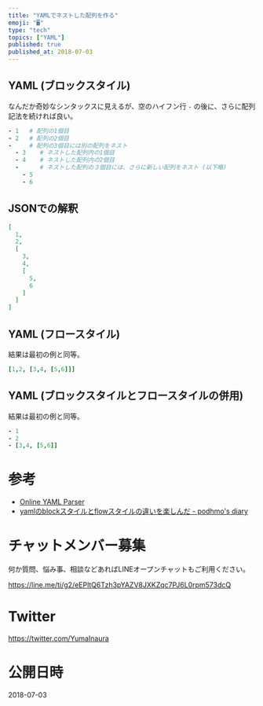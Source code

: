 ```yaml
---
title: "YAMLでネストした配列を作る"
emoji: "🖥"
type: "tech"
topics: ["YAML"]
published: true
published_at: 2018-07-03
---
```


## YAML (ブロックスタイル)

なんだか奇妙なシンタックスに見えるが、空のハイフン行 `-` の後に、さらに配列記法を続ければ良い。

```yaml
- 1   # 配列の1個目
- 2   # 配列の2個目
-     # 配列の3個目には別の配列をネスト
  - 3    # ネストした配列内の1個目
  - 4    # ネストした配列内の2個目
  -      # ネストした配列の３個目には、さらに新しい配列をネスト (以下略)
    - 5
    - 6
```


## JSONでの解釈

```json
[
  1, 
  2, 
  [
    3, 
    4, 
    [
      5, 
      6
    ]
  ]
]
```

## YAML (フロースタイル)

結果は最初の例と同等。

```yaml
[1,2, [3,4, [5,6]]]
```

## YAML (ブロックスタイルとフロースタイルの併用)

結果は最初の例と同等。

```yaml
- 1
- 2
- [3,4, [5,6]]
```


# 参考

- [Online YAML Parser](http://yaml-online-parser.appspot.com/)
- [yamlのblockスタイルとflowスタイルの違いを楽しんだ - podhmo's diary](https://pod.hatenablog.com/entry/2017/04/20/235402)








<!-- Update From Qiita API -->

# チャットメンバー募集


何か質問、悩み事、相談などあればLINEオープンチャットもご利用ください。

https://line.me/ti/g2/eEPltQ6Tzh3pYAZV8JXKZqc7PJ6L0rpm573dcQ





# Twitter


https://twitter.com/YumaInaura


<!-- Update From Qiita API -->



# 公開日時

2018-07-03
